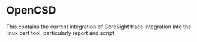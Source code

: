 # OpenCSD
This contains the current integration of CoreSight trace integration into the linux perf tool, particularly report and script.
